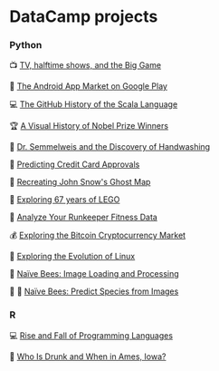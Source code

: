 # DataCamp projects

### Python

:tv: [TV, halftime shows, and the Big Game](https://github.com/mluisamc/DataCamp-projects/blob/master/Python/TV_halftime_shows_and_the_Big_Game.ipynb)

:iphone: [The Android App Market on Google Play](https://github.com/mluisamc/DataCamp-projects/blob/master/Python/The_Android_App_Market_on_Google_Play.ipynb)

:computer: [The GitHub History of the Scala Language](https://github.com/mluisamc/DataCamp-projects/blob/master/Python/GitHub_History_of_Scala.ipynb)

:trophy: [A Visual History of Nobel Prize Winners](https://github.com/mluisamc/DataCamp-projects/blob/master/Python/Nobel_Prize_Winners.ipynb)

:hospital: [Dr. Semmelweis and the Discovery of Handwashing](https://github.com/mluisamc/DataCamp-projects/blob/master/Python/Dr.%20Semmelweis%20and%20the%20Discovery%20of%20Handwashing.ipynb)

:crystal_ball: [Predicting Credit Card Approvals](https://github.com/mluisamc/DataCamp-projects/blob/master/Python/Predicting%20Credit%20Card%20Approvals.ipynb)

:ghost: [Recreating John Snow's Ghost Map](https://github.com/mluisamc/DataCamp-projects/blob/master/Python/Recreating%20John%20Snow's%20Ghost%20Map.ipynb)

:space_invader: [Exploring 67 years of LEGO](https://github.com/mluisamc/DataCamp-projects/blob/master/Python/Exploring%2067%20years%20of%20LEGO.ipynb)

:running: [Analyze Your Runkeeper Fitness Data](https://github.com/mluisamc/DataCamp-projects/blob/master/Python/Analyze%20Your%20Runkeeper%20Fitness%20Data.ipynb)

:moneybag: [Exploring the Bitcoin Cryptocurrency Market](https://github.com/mluisamc/DataCamp-projects/blob/master/Python/Exploring%20the%20Bitcoin%20Cryptocurrency%20Market.ipynb)

:penguin: [Exploring the Evolution of Linux](https://github.com/mluisamc/DataCamp-projects/blob/master/Python/Exploring%20the%20Evolution%20of%20Linux.ipynb)

:bee: [Naïve Bees: Image Loading and Processing](https://github.com/mluisamc/DataCamp-projects/blob/master/Python/Nai%CC%88ve%20Bees:%20Image%20Loading%20and%20Processing.ipynb)

:bee: :bee: [Naïve Bees: Predict Species from Images](https://github.com/mluisamc/DataCamp-projects/blob/master/Python/Nai%CC%88ve%20Bees:%20Predict%20Species%20from%20Images.ipynb)


### R

:computer: [Rise and Fall of Programming Languages](https://github.com/mluisamc/DataCamp-projects/blob/master/R/Rise%20and%20Fall%20of%20Programming%20Languages.ipynb)

:beer: [Who Is Drunk and When in Ames, Iowa?](https://github.com/mluisamc/DataCamp-projects/blob/master/R/Who%20Is%20Drunk%20and%20When%20in%20Ames%2C%20Iowa%3F.ipynb)

